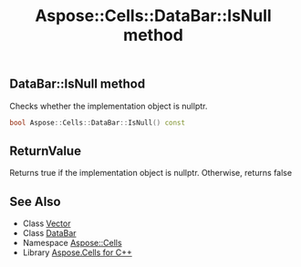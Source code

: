 ﻿---
title: Aspose::Cells::DataBar::IsNull method
linktitle: IsNull
second_title: Aspose.Cells for C++ API Reference
description: 'Aspose::Cells::DataBar::IsNull method. Checks whether the implementation object is nullptr in C++.'
type: docs
weight: 500
url: /cpp/aspose.cells/databar/isnull/
---
## DataBar::IsNull method


Checks whether the implementation object is nullptr.

```cpp
bool Aspose::Cells::DataBar::IsNull() const
```


## ReturnValue

Returns true if the implementation object is nullptr. Otherwise, returns false

## See Also

* Class [Vector](../../vector/)
* Class [DataBar](../)
* Namespace [Aspose::Cells](../../)
* Library [Aspose.Cells for C++](../../../)
